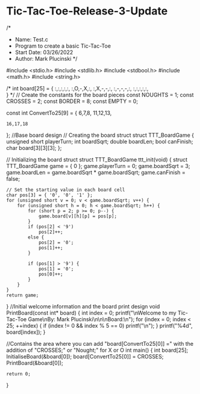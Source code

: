 # Tic-Tac-Toe-Release-3-Update
/*
* Name: Test.c
* Program to create a basic Tic-Tac-Toe
* Start Date: 03/26/2022
* Author: Mark Plucinski
*/

#include <stdio.h>
#include <stdlib.h>
#include <stdbool.h>
#include <math.h>
#include <string.h>

/*
int board[25] = {
	:,:,:,:,:,
	:,O,-,X,:,
	:,X,-,-,:,
	:,-,-,-,:,
	:,:,:,:,:,	
}
	*/
// Create the constants for the board pieces
const NOUGHTS = 1;
const CROSSES = 2;
const BORDER = 8;
const EMPTY = 0;

const int ConvertTo25[9] = {
	6,7,8,
	11,12,13,

	16,17,18
};
//Base board design
// Creating the board struct
struct TTT_BoardGame {
	unsigned short playerTurn;
	int boardSqrt;
	double boardLen;
	bool canFinish;
	char board[3][3][3];
};

// Initializing the board struct
struct TTT_BoardGame ttt_init(void) {
	struct TTT_BoardGame game = { 0 };
	game.playerTurn = 0;
	game.boardSqrt = 3;
	game.boardLen = game.boardSqrt * game.boardSqrt;
	game.canFinish = false;

	// Set the starting value in each board cell
	char pos[3] = { '0', '0', '1' };
	for (unsigned short v = 0; v < game.boardSqrt; v++) {
		for (unsigned short h = 0; h < game.boardSqrt; h++) {
			for (short p = 2; p >= 0; p--) {
				game.board[v][h][p] = pos[p];
			}
			if (pos[2] < '9')
				pos[2]++;
			else {
				pos[2] = '0';
				pos[1]++;
			}

			if (pos[1] > '9') {
				pos[1] = '0';
				pos[0]++;
			}
		}
	}
	return game;
}
//Initial welcome information and the board print design
void PrintBoard(const int* board) {
	int index = 0;
	printf("\nWelcome to my Tic-Tac-Toe Game\nBy: Mark Plucinski\n\n\nBoard:\n");
	for (index = 0; index < 25; ++index) {
		if (index != 0 && index % 5 == 0) 
			printf("\n");
		}
		printf("%4d", board[index]);
	}

//Contains the area where you can add "board[ConvertTo25[0]] =" with the addition of "CROSSES;" or "Nought;" for X or O
int main()
{
	int board[25];
	InitialiseBoard(&board[0]);
	board[ConvertTo25[0]] = CROSSES;
	PrintBoard(&board[0]);

	return 0;
}

